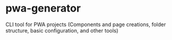 # pwa-generator
CLI tool for PWA projects (Components and page creations, folder structure, basic configuration, and other tools)

